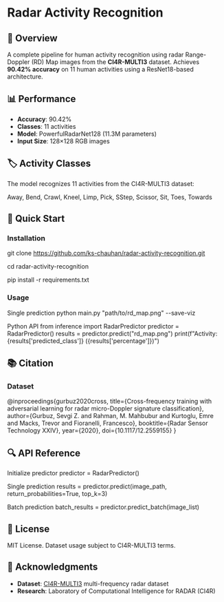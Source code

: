 # Radar Activity Recognition


## 🎯 Overview

A complete pipeline for human activity recognition using radar Range-Doppler (RD) Map images from the **CI4R-MULTI3** dataset. Achieves **90.42% accuracy** on 11 human activities using a ResNet18-based architecture.

## 📊 Performance

- **Accuracy**: 90.42%
- **Classes**: 11 activities
- **Model**: PowerfulRadarNet128 (11.3M parameters)
- **Input Size**: 128×128 RGB images

## 🏷️ Activity Classes

The model recognizes 11 activities from the CI4R-MULTI3 dataset:

Away, Bend, Crawl, Kneel, Limp, Pick, SStep, Scissor, Sit, Toes, Towards

## 🚀 Quick Start

### Installation

git clone https://github.com/ks-chauhan/radar-activity-recognition.git

cd radar-activity-recognition

pip install -r requirements.txt


### Usage

Single prediction
python main.py "path/to/rd_map.png" --save-viz

Python API
from inference import RadarPredictor
predictor = RadarPredictor()
results = predictor.predict("rd_map.png")
print(f"Activity: {results['predicted_class']} ({results['percentage']})")

## 📚 Citation

### Dataset

@inproceedings{gurbuz2020cross,
title={Cross-frequency training with adversarial learning for radar micro-Doppler signature classification},
author={Gurbuz, Sevgi Z. and Rahman, M. Mahbubur and Kurtoglu, Emre and Macks, Trevor and Fioranelli, Francesco},
booktitle={Radar Sensor Technology XXIV},
year={2020},
doi={10.1117/12.2559155}
}


## 🔍 API Reference

Initialize predictor
predictor = RadarPredictor()

Single prediction
results = predictor.predict(image_path, return_probabilities=True, top_k=3)

Batch prediction
batch_results = predictor.predict_batch(image_list)


## 📄 License

MIT License. Dataset usage subject to CI4R-MULTI3 terms.

## 🙏 Acknowledgments

- **Dataset**: [CI4R-MULTI3](https://github.com/ci4r/CI4R-MULTI3) multi-frequency radar dataset
- **Research**: Laboratory of Computational Intelligence for RADAR (CI4R)
